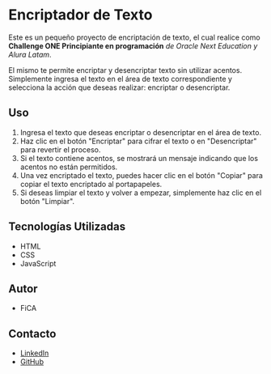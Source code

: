 # Encriptador de Texto

Este es un pequeño proyecto de encriptación de texto, el cual realice como **Challenge ONE Principiante en programación** *de Oracle Next Education y Alura Latam*. 

El mismo te permite encriptar y desencriptar texto sin utilizar acentos. Simplemente ingresa el texto en el área de texto correspondiente y selecciona la acción que deseas realizar: encriptar o desencriptar.

## Uso

1. Ingresa el texto que deseas encriptar o desencriptar en el área de texto.
2. Haz clic en el botón "Encriptar" para cifrar el texto o en "Desencriptar" para revertir el proceso.
3. Si el texto contiene acentos, se mostrará un mensaje indicando que los acentos no están permitidos.
4. Una vez encriptado el texto, puedes hacer clic en el botón "Copiar" para copiar el texto encriptado al portapapeles.
5. Si deseas limpiar el texto y volver a empezar, simplemente haz clic en el botón "Limpiar".

## Tecnologías Utilizadas

- HTML
- CSS
- JavaScript

## Autor

- FiCA

## Contacto

- [LinkedIn](https://www.linkedin.com/in/yesica-fica-millan/)
- [GitHub](https://github.com/Fica-Millan)
